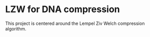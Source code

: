 # LZW for DNA compression

This project is centered around the Lempel Ziv Welch compression algorithm. 
